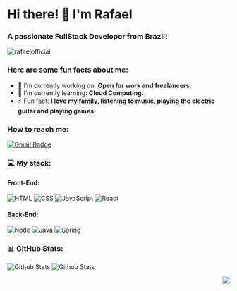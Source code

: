 <h1>Hi there! 👋 I'm Rafael</h1>
<h3>A passionate FullStack Developer from Brazil!</h3>

<p align="left"> <img src="https://komarev.com/ghpvc/?username=rafaelofficial22&label=Profile%20views&color=0e75b6&style=flat" alt="rafaelofficial" /> </p>

### **Here are some fun facts about me:**

  - 🔭 I’m currently working on: **Open for work and freelancers.**
  - 🌱 I’m currently learning: **Cloud Computing.**
  - ⚡  Fun fact: **I love my family, listening to music, playing the electric guitar and playing games.**
  
### <b>How to reach me:</b>
[![Gmail Badge](https://img.shields.io/badge/Gmail-D14836?style=for-the-badge&logo=gmail&logoColor=white&link=mailto:andressasantosp0@gmail.com)](mailto:rafael.sousa.pereira01@gmail.com)

### 💻 My stack:

#### Front-End:
![HTML](https://img.shields.io/badge/HTML5-E34F26?style=for-the-badge&logo=HTML5&logoColor=white) 
![CSS](https://img.shields.io/badge/CSS3-1572B6?style=for-the-badge&logo=css3&logoColor=white) 
![JavaScript](https://img.shields.io/badge/JavaScript-F7DF1E?style=for-the-badge&logo=javascript&logoColor=black) 
![React](https://img.shields.io/badge/React-20232A?style=for-the-badge&logo=react&logoColor=61DAFB) <br /> 

#### Back-End:
![Node](https://img.shields.io/badge/Node.js-43853D?style=for-the-badge&logo=node.js&logoColor=white) 
![Java](https://img.shields.io/badge/Java-ED8B00?style=for-the-badge&logo=openjdk&logoColor=white) 
![Spring](https://img.shields.io/badge/Spring-6DB33F?style=for-the-badge&logo=spring&logoColor=white)

<!-- ![Git](https://img.shields.io/badge/GIT-E44C30?style=for-the-badge&logo=git&logoColor=white) -->
<!-- ![MySQL](https://img.shields.io/badge/MySQL-005C84?style=for-the-badge&logo=mysql&logoColor=white) ![MongoDB](https://img.shields.io/badge/MongoDB-4EA94B?style=for-the-badge&logo=mongodb&logoColor=white) -->  
<!-- ![AWS](https://img.shields.io/badge/Amazon_AWS-232F3E?style=for-the-badge&logo=amazon-aws&logoColor=white) -->
<!-- ![TypeScript](https://img.shields.io/badge/TypeScript-F7DF1E?style=for-the-badge&logo=typescript&logoColor=write) -->
<!-- ![Linux](https://img.shields.io/badge/Linux-FCC624?style=for-the-badge&logo=linux&logoColor=black) -->


### 📊 GitHub Stats:
![Github Stats](https://github-readme-stats.vercel.app/api/top-langs/?username=rafaelsousapereira&theme=gotham&hide_border=true&include_all_commits=true&count_private=false&layout=compact) ![Github Stats](https://github-readme-stats.vercel.app/api?username=rafaelsousapereira&theme=gotham&hide_border=true)
<p align="right"> <img src="https://img.shields.io/badge/Made%20with-Markdown-1f425f.svg"></p>
